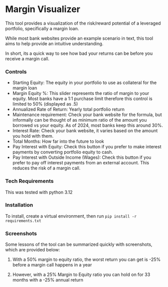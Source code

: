 # Margin Visualizer

This tool provides a visualization of the risk/reward potential of a leveraged portfolio, specifically a margin loan. 

While most bank websites provide an example scenario in text, this tool aims to help provide an intuitive understanding. 

In short, its a quick way to see how bad your returns can be before you receive a margin call. 

### Controls

- Starting Equity: The equity in your portfolio to use as collateral for the margin loan
- Margin Equity %: This slider represents the ratio of margin to your equity.  Most banks have a 1:1 purchase limit therefore this control is limited to 50% (displayed as .5) 
- Annualized Rate of Return:  Yearly total portfolio return
- Maintenance requirement: Check your bank website for the formula, but informally can be thought of as minimum ratio of the amount you borrowed vs your equity. As of 2024, most banks keep this around 30%.  
- Interest Rate: Check your bank website, it varies based on the amount you hold with them. 
- Total Months: How far into the future to look
- Pay Interest with Equity: Check this button if you prefer to make interest payments by converting portfolio equity to cash.
- Pay Interest with Outside Income (Wages): Check this button if you prefer to pay off interest payments from an external account. This reduces the risk of a margin call. 

### Tech Requirements

This was tested with python 3.12 

### Installation

To install, create a virtual environment, then run `pip install -r requirements.txt`

### Screenshots

Some lessons of the tool can be summarized quickly with screenshots, which are provided below: 

1.  With a 50% margin to equity ratio, the worst return you can get is -25% before a margin call happens in a year



2.  However, with a 25% Margin to Equity ratio you can hold on for 33 months with a -25% annual return